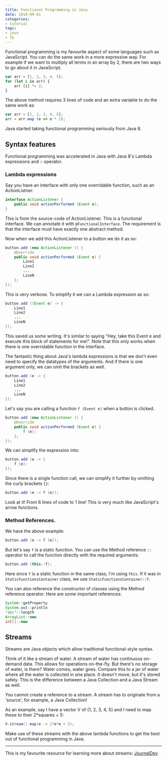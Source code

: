 ```yaml
---
title: Functional Programming in Java
date: 2018-09-01
categories:
- tutorial
tags: 
- java
- fp
---
```


Functional programming is my favourite aspect of some languages such as JavaScript. You can do the same work in a more expressive way. For example if we want to multiply all terms in an array by 2, there are two ways to go about it in JavaScript.

```javascript
var arr = [1, 2, 3, 4, 5];
for (let i in arr) {
    arr [i] *= 2;
}
```

The above method requires 3 lines of code and an extra variable to do the same work as:

```javascript
var arr = [1, 2, 3, 4, 5];
arr = arr.map (e => e * 2);
```

Java started taking functional programming seriously from Java 8.

## Syntax features

Functional programming was accelerated in Java with Java 8's Lambda expressions and :: operator.

### Lambda expressions

Say you have an interface with only one overridable function, such as an ActionListner:

```java
interface ActionListener {
    public void actionPerformed (Event e);
}
```

This is from the source-code of ActionListener. This is a functional interface. We can annotate it with `@FunctionalInterface`. The requirement is that the interface must have exactly one abstract method.

Now when we add this ActionListener to a button we do it as so:

```java
button.add (new ActionListener () {
    @Override
    public void actionPerformed (Event e) {
        Line1
        Line2
        ...
        LineN
    };
});
```

This is very verbose. To simplify it we can a Lambda expression as so:

```java
button.add ((Event e) -> {
    Line1
    Line2
    ...
    LineN
});
```

This saved us some writing. It's similar to saying "Hey, take this Event e and execute this block of statements for me!". Note that this only works when there is one overridable function in the interface.

The fantastic thing about Java's lambda expressions is that we don't even need to specify the datatypes of the arguments. And if there is one argument only, we can omit the brackets as well.

```java
button.add (e -> {
    Line1
    Line2
    ...
    LineN
});
```

Let's say you are calling a function `f (Event e)` when a button is clicked.

```java
button.add (new ActionListener () {
    @Override
    public void actionPerformed (Event e) {
        f (e);
    };
});
```

We can simplify the expression into: 

```java
button.add (e -> {
    f (e);
});
```

Since there is a single function call, we can simplify it further by omitting the curly brackets `{}`:

```java
button.add (e -> f (e));
```

Look at it! From 6 lines of code to 1 line! This is very much like JavaScript's arrow functions.

### Method References.

We have the above example:

```java
button.add (e -> f (e));
```

But let's say `f` is a static function. You can use the Method reference `::` operator to call the function directly with the required arguments:

```java
button.add (this::f);
```

Here since `f` is a static function in the same class, I'm using `this`. If it was in `StaticFunctionsContainer` class, we use `StaticFunctionsContainer::f`.

You can also reference the constructor of classes using the Method reference operator. Here are some important references:

```java
System::getProperty
System.out::println
"abc"::length
ArrayList::new
int[]::new
```

## Streams

Streams are Java objects which allow traditional functional-style syntax.

Think of it like a stream of water. A stream of water has continuous on-demand data. This allows for operations on-the-fly. But there's no storage of water, is there? Water comes, water goes. Compare this to a jar of water where all the water is collected in one place. It doesn't move, but it's stored safely. This is the difference between a Java Collection and a Java Stream as well.

You cannot create a reference to a stream. A stream has to originate from a 'source', for example, a Java Collection!

As an example, say I have a vector V of {1, 2, 3, 4, 5} and I need to map these to their 2*squares + 5:

```java
V.stream().map(e -> 2*e*e + 5);
```

Make use of these streams with the above lambda functions to get the best out of functional programming in Java.

-----

This is my favourite resource for learning more about streams: [JournalDev](https://www.journaldev.com/2774/java-8-stream#stream-overview).
